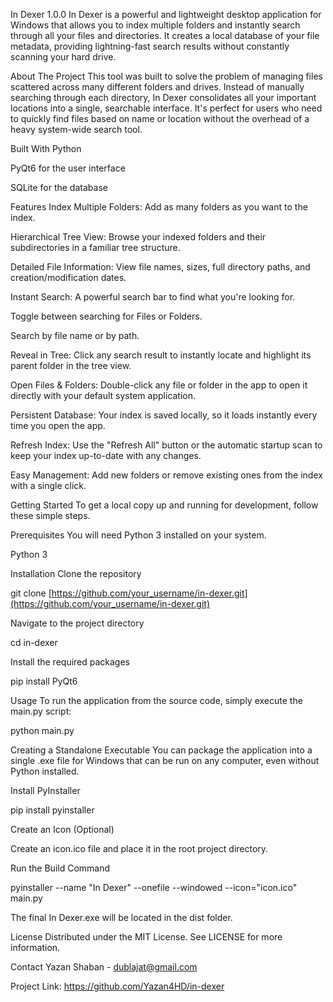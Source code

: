 In Dexer 1.0.0
In Dexer is a powerful and lightweight desktop application for Windows that allows you to index multiple folders and instantly search through all your files and directories. It creates a local database of your file metadata, providing lightning-fast search results without constantly scanning your hard drive.

About The Project
This tool was built to solve the problem of managing files scattered across many different folders and drives. Instead of manually searching through each directory, In Dexer consolidates all your important locations into a single, searchable interface. It's perfect for users who need to quickly find files based on name or location without the overhead of a heavy system-wide search tool.

Built With
Python

PyQt6 for the user interface

SQLite for the database

Features
Index Multiple Folders: Add as many folders as you want to the index.

Hierarchical Tree View: Browse your indexed folders and their subdirectories in a familiar tree structure.

Detailed File Information: View file names, sizes, full directory paths, and creation/modification dates.

Instant Search: A powerful search bar to find what you're looking for.

Toggle between searching for Files or Folders.

Search by file name or by path.

Reveal in Tree: Click any search result to instantly locate and highlight its parent folder in the tree view.

Open Files & Folders: Double-click any file or folder in the app to open it directly with your default system application.

Persistent Database: Your index is saved locally, so it loads instantly every time you open the app.

Refresh Index: Use the "Refresh All" button or the automatic startup scan to keep your index up-to-date with any changes.

Easy Management: Add new folders or remove existing ones from the index with a single click.

Getting Started
To get a local copy up and running for development, follow these simple steps.

Prerequisites
You will need Python 3 installed on your system.

Python 3

Installation
Clone the repository

git clone [https://github.com/your_username/in-dexer.git](https://github.com/your_username/in-dexer.git)

Navigate to the project directory

cd in-dexer

Install the required packages

pip install PyQt6

Usage
To run the application from the source code, simply execute the main.py script:

python main.py

Creating a Standalone Executable
You can package the application into a single .exe file for Windows that can be run on any computer, even without Python installed.

Install PyInstaller

pip install pyinstaller

Create an Icon (Optional)

Create an icon.ico file and place it in the root project directory.

Run the Build Command

pyinstaller --name "In Dexer" --onefile --windowed --icon="icon.ico" main.py

The final In Dexer.exe will be located in the dist folder.

License
Distributed under the MIT License. See LICENSE for more information.

Contact
Yazan Shaban - dublajat@gmail.com

Project Link: https://github.com/Yazan4HD/in-dexer
